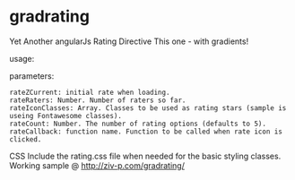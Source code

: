 gradrating
==========

Yet Another angularJs Rating Directive
This one - with gradients!

usage:
    <gradrating
        rate-current=""
        rate-icon-classes=""
        rate-count=""
        rate-raters=""
        rate-callback=""
    ></gradrating>

parameters:

    rateZCurrent: initial rate when loading.
    rateRaters: Number. Number of raters so far.
    rateIconClasses: Array. Classes to be used as rating stars (sample is useing Fontawesome classes).
    rateCount: Number. The number of rating options (defaults to 5).
    rateCallback: function name. Function to be called when rate icon is clicked.

CSS
    Include the rating.css file when needed for the basic styling classes.
Working sample @ http://ziv-p.com/gradrating/
